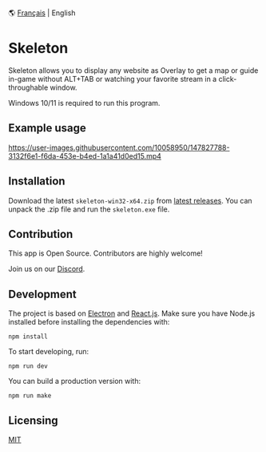 :earth_americas: [Français](./README.fr.md) | English

# Skeleton

Skeleton allows you to display any website as Overlay to get a map or guide in-game without ALT+TAB or watching your favorite stream in a click-throughable window.

Windows 10/11 is required to run this program.

## Example usage

https://user-images.githubusercontent.com/10058950/147827788-3132f6e1-f6da-453e-b4ed-1a1a41d0ed15.mp4

## Installation

Download the latest `skeleton-win32-x64.zip` from [latest releases](https://github.com/lmachens/skeleton/releases). You can unpack the .zip file and run the `skeleton.exe` file.

## Contribution

This app is Open Source. Contributors are highly welcome!

Join us on our [Discord](https://discord.gg/shrGavf7).

## Development

The project is based on [Electron](https://www.electronjs.org/) and [React.js](https://reactjs.org/).
Make sure you have Node.js installed before installing the dependencies with:

```
npm install
```

To start developing, run:

```
npm run dev
```

You can build a production version with:

```
npm run make
```

## Licensing

[MIT](https://choosealicense.com/licenses/mit/)
